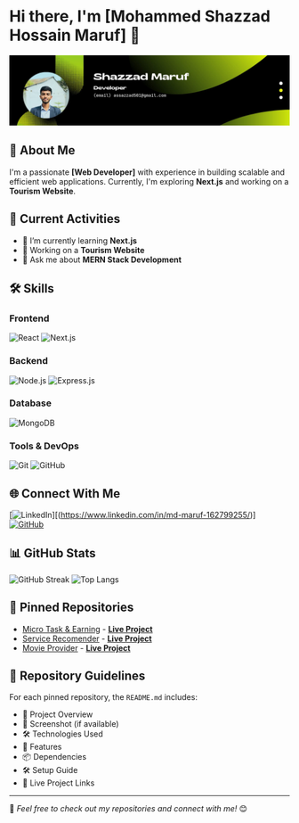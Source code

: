 # Hi there, I'm [Mohammed Shazzad Hossain Maruf] 👋

![logo](https://github.com/Shazzad501/Shazzad501/blob/main/me2.jpg)

## 🚀 About Me
I'm a passionate **[Web Developer]** with experience in building scalable and efficient web applications. Currently, I'm exploring **Next.js** and working on a **Tourism Website**.

## 🔭 Current Activities
- 🌱 I’m currently learning **Next.js**
- 🚀 Working on a **Tourism Website**
- 💬 Ask me about **MERN Stack Development**

## 🛠️ Skills
### Frontend
![React](https://img.shields.io/badge/React-20232A?style=for-the-badge&logo=react&logoColor=61DAFB)
![Next.js](https://img.shields.io/badge/Next.js-000000?style=for-the-badge&logo=nextdotjs&logoColor=white)

### Backend
![Node.js](https://img.shields.io/badge/Node.js-43853D?style=for-the-badge&logo=node.js&logoColor=white)
![Express.js](https://img.shields.io/badge/Express.js-404D59?style=for-the-badge)

### Database
![MongoDB](https://img.shields.io/badge/MongoDB-4EA94B?style=for-the-badge&logo=mongodb&logoColor=white)

### Tools & DevOps
![Git](https://img.shields.io/badge/Git-F05032?style=for-the-badge&logo=git&logoColor=white)
![GitHub](https://img.shields.io/badge/GitHub-100000?style=for-the-badge&logo=github&logoColor=white)

## 🌐 Connect With Me
[![LinkedIn](https://img.shields.io/badge/LinkedIn-blue?style=for-the-badge&logo=linkedin)][(https://www.linkedin.com/in/md-maruf-162799255/)]
[![GitHub](https://img.shields.io/badge/GitHub-black?style=for-the-badge&logo=github)](https://github.com/Shazzad501)

## 📊 GitHub Stats
![GitHub Streak](https://github-readme-streak-stats.herokuapp.com/?user=yourusername&theme=dark)
![Top Langs](https://github-readme-stats.vercel.app/api/top-langs/?username=yourusername&layout=compact&theme=dark)

## 📌 Pinned Repositories
- [Micro Task & Earning](https://github.com/Shazzad501/micro-task-earning-client) - **[Live Project](https://multi-task-earning.web.app/)**
- [Service Recomender](https://github.com/Shazzad501/Service-web-client) - **[Live Project](https://service-review-5ac25.web.app/)**
- [Movie Provider](https://github.com/Shazzad501/movie-web-client) - **[Live Project](https://movie-lover-a62ea.web.app/)**

## 📂 Repository Guidelines
For each pinned repository, the `README.md` includes:
- 🔹 Project Overview
- 📸 Screenshot (if available)
- 🛠️ Technologies Used
- 🚀 Features
- 📦 Dependencies
- 🛠️ Setup Guide
- 🔗 Live Project Links

---

🌟 _Feel free to check out my repositories and connect with me!_ 😊
